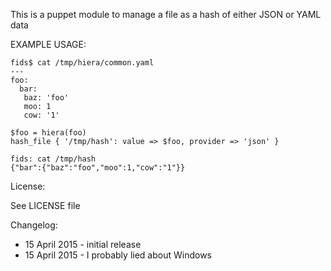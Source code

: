 This is a puppet module to manage a file as a hash of either JSON or YAML data

EXAMPLE USAGE:

    fids$ cat /tmp/hiera/common.yaml
    ---
    foo:
      bar:
       baz: 'foo'
       moo: 1
       cow: '1'

    $foo = hiera(foo)
    hash_file { '/tmp/hash': value => $foo, provider => 'json' }

    fids: cat /tmp/hash
    {"bar":{"baz":"foo","moo":1,"cow":"1"}}

License:

See LICENSE file

Changelog:

 - 15 April 2015 - initial release
 - 15 April 2015 - I probably lied about Windows
